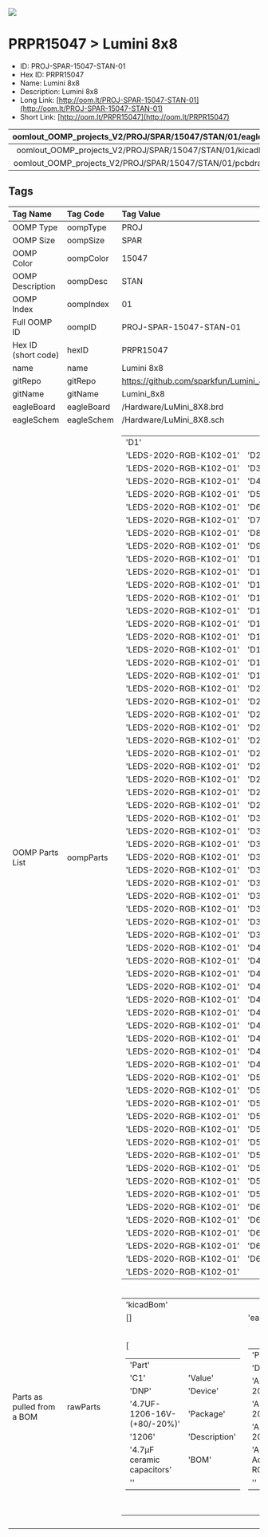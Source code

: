 


  
![][im]
# PRPR15047 > Lumini 8x8

- ID: PROJ-SPAR-15047-STAN-01
- Hex ID: PRPR15047
- Name: Lumini 8x8
- Description: Lumini 8x8
- Long Link: [http://oom.lt/PROJ-SPAR-15047-STAN-01](http://oom.lt/PROJ-SPAR-15047-STAN-01)
- Short Link: [http://oom.lt/PRPR15047](http://oom.lt/PRPR15047)
  

|oomlout_OOMP_projects_V2/PROJ/SPAR/15047/STAN/01/eagleImage.png|oomlout_OOMP_projects_V2/PROJ/SPAR/15047/STAN/01/eagleSchemImage.png|oomlout_OOMP_projects_V2/PROJ/SPAR/15047/STAN/01/kicadPcb3dFront.png|oomlout_OOMP_projects_V2/PROJ/SPAR/15047/STAN/01/kicadPcb3dBack.png|
| :---: | :---: | :---: | :---: |
|oomlout_OOMP_projects_V2/PROJ/SPAR/15047/STAN/01/kicadPcb3d.png|oomlout_OOMP_projects_V2/PROJ/SPAR/15047/STAN/01/bomBack.png|oomlout_OOMP_projects_V2/PROJ/SPAR/15047/STAN/01/bomFront.png|oomlout_OOMP_projects_V2/PROJ/SPAR/15047/STAN/01/pcbdraw.svg|
|oomlout_OOMP_projects_V2/PROJ/SPAR/15047/STAN/01/pcbdrawBack.svg||||

## Tags
  

|Tag Name|Tag Code|Tag Value|
| :--- | :--- | :--- |
|OOMP Type|oompType|PROJ|
|OOMP Size|oompSize|SPAR|
|OOMP Color|oompColor|15047|
|OOMP Description|oompDesc|STAN|
|OOMP Index|oompIndex|01|
|Full OOMP ID|oompID|PROJ-SPAR-15047-STAN-01|
|Hex ID (short code)|hexID|PRPR15047|
|name|name|Lumini 8x8|
|gitRepo|gitRepo|https://github.com/sparkfun/Lumini_8x8|
|gitName|gitName|Lumini_8x8|
|eagleBoard|eagleBoard|/Hardware/LuMini_8X8.brd|
|eagleSchem|eagleSchem|/Hardware/LuMini_8X8.sch|
|OOMP Parts List|oompParts|<table><tr><td>'D1'</td></tr><tr><td> 'LEDS-2020-RGB-K102-01'</td><td> 'D2'</td></tr><tr><td> 'LEDS-2020-RGB-K102-01'</td><td> 'D3'</td></tr><tr><td> 'LEDS-2020-RGB-K102-01'</td><td> 'D4'</td></tr><tr><td> 'LEDS-2020-RGB-K102-01'</td><td> 'D5'</td></tr><tr><td> 'LEDS-2020-RGB-K102-01'</td><td> 'D6'</td></tr><tr><td> 'LEDS-2020-RGB-K102-01'</td><td> 'D7'</td></tr><tr><td> 'LEDS-2020-RGB-K102-01'</td><td> 'D8'</td></tr><tr><td> 'LEDS-2020-RGB-K102-01'</td><td> 'D9'</td></tr><tr><td> 'LEDS-2020-RGB-K102-01'</td><td> 'D10'</td></tr><tr><td> 'LEDS-2020-RGB-K102-01'</td><td> 'D11'</td></tr><tr><td> 'LEDS-2020-RGB-K102-01'</td><td> 'D12'</td></tr><tr><td> 'LEDS-2020-RGB-K102-01'</td><td> 'D13'</td></tr><tr><td> 'LEDS-2020-RGB-K102-01'</td><td> 'D14'</td></tr><tr><td> 'LEDS-2020-RGB-K102-01'</td><td> 'D15'</td></tr><tr><td> 'LEDS-2020-RGB-K102-01'</td><td> 'D16'</td></tr><tr><td> 'LEDS-2020-RGB-K102-01'</td><td> 'D17'</td></tr><tr><td> 'LEDS-2020-RGB-K102-01'</td><td> 'D18'</td></tr><tr><td> 'LEDS-2020-RGB-K102-01'</td><td> 'D19'</td></tr><tr><td> 'LEDS-2020-RGB-K102-01'</td><td> 'D20'</td></tr><tr><td> 'LEDS-2020-RGB-K102-01'</td><td> 'D21'</td></tr><tr><td> 'LEDS-2020-RGB-K102-01'</td><td> 'D22'</td></tr><tr><td> 'LEDS-2020-RGB-K102-01'</td><td> 'D23'</td></tr><tr><td> 'LEDS-2020-RGB-K102-01'</td><td> 'D24'</td></tr><tr><td> 'LEDS-2020-RGB-K102-01'</td><td> 'D25'</td></tr><tr><td> 'LEDS-2020-RGB-K102-01'</td><td> 'D26'</td></tr><tr><td> 'LEDS-2020-RGB-K102-01'</td><td> 'D27'</td></tr><tr><td> 'LEDS-2020-RGB-K102-01'</td><td> 'D28'</td></tr><tr><td> 'LEDS-2020-RGB-K102-01'</td><td> 'D29'</td></tr><tr><td> 'LEDS-2020-RGB-K102-01'</td><td> 'D30'</td></tr><tr><td> 'LEDS-2020-RGB-K102-01'</td><td> 'D31'</td></tr><tr><td> 'LEDS-2020-RGB-K102-01'</td><td> 'D32'</td></tr><tr><td> 'LEDS-2020-RGB-K102-01'</td><td> 'D33'</td></tr><tr><td> 'LEDS-2020-RGB-K102-01'</td><td> 'D34'</td></tr><tr><td> 'LEDS-2020-RGB-K102-01'</td><td> 'D35'</td></tr><tr><td> 'LEDS-2020-RGB-K102-01'</td><td> 'D36'</td></tr><tr><td> 'LEDS-2020-RGB-K102-01'</td><td> 'D37'</td></tr><tr><td> 'LEDS-2020-RGB-K102-01'</td><td> 'D38'</td></tr><tr><td> 'LEDS-2020-RGB-K102-01'</td><td> 'D39'</td></tr><tr><td> 'LEDS-2020-RGB-K102-01'</td><td> 'D40'</td></tr><tr><td> 'LEDS-2020-RGB-K102-01'</td><td> 'D41'</td></tr><tr><td> 'LEDS-2020-RGB-K102-01'</td><td> 'D42'</td></tr><tr><td> 'LEDS-2020-RGB-K102-01'</td><td> 'D43'</td></tr><tr><td> 'LEDS-2020-RGB-K102-01'</td><td> 'D44'</td></tr><tr><td> 'LEDS-2020-RGB-K102-01'</td><td> 'D45'</td></tr><tr><td> 'LEDS-2020-RGB-K102-01'</td><td> 'D46'</td></tr><tr><td> 'LEDS-2020-RGB-K102-01'</td><td> 'D47'</td></tr><tr><td> 'LEDS-2020-RGB-K102-01'</td><td> 'D48'</td></tr><tr><td> 'LEDS-2020-RGB-K102-01'</td><td> 'D49'</td></tr><tr><td> 'LEDS-2020-RGB-K102-01'</td><td> 'D50'</td></tr><tr><td> 'LEDS-2020-RGB-K102-01'</td><td> 'D51'</td></tr><tr><td> 'LEDS-2020-RGB-K102-01'</td><td> 'D52'</td></tr><tr><td> 'LEDS-2020-RGB-K102-01'</td><td> 'D53'</td></tr><tr><td> 'LEDS-2020-RGB-K102-01'</td><td> 'D54'</td></tr><tr><td> 'LEDS-2020-RGB-K102-01'</td><td> 'D55'</td></tr><tr><td> 'LEDS-2020-RGB-K102-01'</td><td> 'D56'</td></tr><tr><td> 'LEDS-2020-RGB-K102-01'</td><td> 'D57'</td></tr><tr><td> 'LEDS-2020-RGB-K102-01'</td><td> 'D58'</td></tr><tr><td> 'LEDS-2020-RGB-K102-01'</td><td> 'D59'</td></tr><tr><td> 'LEDS-2020-RGB-K102-01'</td><td> 'D60'</td></tr><tr><td> 'LEDS-2020-RGB-K102-01'</td><td> 'D61'</td></tr><tr><td> 'LEDS-2020-RGB-K102-01'</td><td> 'D62'</td></tr><tr><td> 'LEDS-2020-RGB-K102-01'</td><td> 'D63'</td></tr><tr><td> 'LEDS-2020-RGB-K102-01'</td><td> 'D64'</td></tr><tr><td> 'LEDS-2020-RGB-K102-01'</td></tr></table>|
|Parts as pulled from a BOM|rawParts|<table><tr><td>'kicadBom'</td></tr><tr><td> []</td><td> 'eagleBom'</td></tr><tr><td> [<table><tr><td>'Part'</td></tr><tr><td> 'C1'</td><td> 'Value'</td></tr><tr><td> 'DNP'</td><td> 'Device'</td></tr><tr><td> '4.7UF-1206-16V-(+80/-20%)'</td><td> 'Package'</td></tr><tr><td> '1206'</td><td> 'Description'</td></tr><tr><td> '4.7µF ceramic capacitors'</td><td> 'BOM'</td></tr><tr><td> ''</td></tr></table></td><td> <table><tr><td>'Part'</td></tr><tr><td> 'D1'</td><td> 'Value'</td></tr><tr><td> 'APA102-2020'</td><td> 'Device'</td></tr><tr><td> 'APA102-2020'</td><td> 'Package'</td></tr><tr><td> 'APA102-2020'</td><td> 'Description'</td></tr><tr><td> 'APA102 Addressable RGB LED'</td><td> 'BOM'</td></tr><tr><td> ''</td></tr></table></td><td> <table><tr><td>'Part'</td></tr><tr><td> 'D2'</td><td> 'Value'</td></tr><tr><td> 'APA102-2020'</td><td> 'Device'</td></tr><tr><td> 'APA102-2020'</td><td> 'Package'</td></tr><tr><td> 'APA102-2020'</td><td> 'Description'</td></tr><tr><td> 'APA102 Addressable RGB LED'</td><td> 'BOM'</td></tr><tr><td> ''</td></tr></table></td><td> <table><tr><td>'Part'</td></tr><tr><td> 'D3'</td><td> 'Value'</td></tr><tr><td> 'APA102-2020'</td><td> 'Device'</td></tr><tr><td> 'APA102-2020'</td><td> 'Package'</td></tr><tr><td> 'APA102-2020'</td><td> 'Description'</td></tr><tr><td> 'APA102 Addressable RGB LED'</td><td> 'BOM'</td></tr><tr><td> ''</td></tr></table></td><td> <table><tr><td>'Part'</td></tr><tr><td> 'D4'</td><td> 'Value'</td></tr><tr><td> 'APA102-2020'</td><td> 'Device'</td></tr><tr><td> 'APA102-2020'</td><td> 'Package'</td></tr><tr><td> 'APA102-2020'</td><td> 'Description'</td></tr><tr><td> 'APA102 Addressable RGB LED'</td><td> 'BOM'</td></tr><tr><td> ''</td></tr></table></td><td> <table><tr><td>'Part'</td></tr><tr><td> 'D5'</td><td> 'Value'</td></tr><tr><td> 'APA102-2020'</td><td> 'Device'</td></tr><tr><td> 'APA102-2020'</td><td> 'Package'</td></tr><tr><td> 'APA102-2020'</td><td> 'Description'</td></tr><tr><td> 'APA102 Addressable RGB LED'</td><td> 'BOM'</td></tr><tr><td> ''</td></tr></table></td><td> <table><tr><td>'Part'</td></tr><tr><td> 'D6'</td><td> 'Value'</td></tr><tr><td> 'APA102-2020'</td><td> 'Device'</td></tr><tr><td> 'APA102-2020'</td><td> 'Package'</td></tr><tr><td> 'APA102-2020'</td><td> 'Description'</td></tr><tr><td> 'APA102 Addressable RGB LED'</td><td> 'BOM'</td></tr><tr><td> ''</td></tr></table></td><td> <table><tr><td>'Part'</td></tr><tr><td> 'D7'</td><td> 'Value'</td></tr><tr><td> 'APA102-2020'</td><td> 'Device'</td></tr><tr><td> 'APA102-2020'</td><td> 'Package'</td></tr><tr><td> 'APA102-2020'</td><td> 'Description'</td></tr><tr><td> 'APA102 Addressable RGB LED'</td><td> 'BOM'</td></tr><tr><td> ''</td></tr></table></td><td> <table><tr><td>'Part'</td></tr><tr><td> 'D8'</td><td> 'Value'</td></tr><tr><td> 'APA102-2020'</td><td> 'Device'</td></tr><tr><td> 'APA102-2020'</td><td> 'Package'</td></tr><tr><td> 'APA102-2020'</td><td> 'Description'</td></tr><tr><td> 'APA102 Addressable RGB LED'</td><td> 'BOM'</td></tr><tr><td> ''</td></tr></table></td><td> <table><tr><td>'Part'</td></tr><tr><td> 'D9'</td><td> 'Value'</td></tr><tr><td> 'APA102-2020'</td><td> 'Device'</td></tr><tr><td> 'APA102-2020'</td><td> 'Package'</td></tr><tr><td> 'APA102-2020'</td><td> 'Description'</td></tr><tr><td> 'APA102 Addressable RGB LED'</td><td> 'BOM'</td></tr><tr><td> ''</td></tr></table></td><td> <table><tr><td>'Part'</td></tr><tr><td> 'D10'</td><td> 'Value'</td></tr><tr><td> 'APA102-2020'</td><td> 'Device'</td></tr><tr><td> 'APA102-2020'</td><td> 'Package'</td></tr><tr><td> 'APA102-2020'</td><td> 'Description'</td></tr><tr><td> 'APA102 Addressable RGB LED'</td><td> 'BOM'</td></tr><tr><td> ''</td></tr></table></td><td> <table><tr><td>'Part'</td></tr><tr><td> 'D11'</td><td> 'Value'</td></tr><tr><td> 'APA102-2020'</td><td> 'Device'</td></tr><tr><td> 'APA102-2020'</td><td> 'Package'</td></tr><tr><td> 'APA102-2020'</td><td> 'Description'</td></tr><tr><td> 'APA102 Addressable RGB LED'</td><td> 'BOM'</td></tr><tr><td> ''</td></tr></table></td><td> <table><tr><td>'Part'</td></tr><tr><td> 'D12'</td><td> 'Value'</td></tr><tr><td> 'APA102-2020'</td><td> 'Device'</td></tr><tr><td> 'APA102-2020'</td><td> 'Package'</td></tr><tr><td> 'APA102-2020'</td><td> 'Description'</td></tr><tr><td> 'APA102 Addressable RGB LED'</td><td> 'BOM'</td></tr><tr><td> ''</td></tr></table></td><td> <table><tr><td>'Part'</td></tr><tr><td> 'D13'</td><td> 'Value'</td></tr><tr><td> 'APA102-2020'</td><td> 'Device'</td></tr><tr><td> 'APA102-2020'</td><td> 'Package'</td></tr><tr><td> 'APA102-2020'</td><td> 'Description'</td></tr><tr><td> 'APA102 Addressable RGB LED'</td><td> 'BOM'</td></tr><tr><td> ''</td></tr></table></td><td> <table><tr><td>'Part'</td></tr><tr><td> 'D14'</td><td> 'Value'</td></tr><tr><td> 'APA102-2020'</td><td> 'Device'</td></tr><tr><td> 'APA102-2020'</td><td> 'Package'</td></tr><tr><td> 'APA102-2020'</td><td> 'Description'</td></tr><tr><td> 'APA102 Addressable RGB LED'</td><td> 'BOM'</td></tr><tr><td> ''</td></tr></table></td><td> <table><tr><td>'Part'</td></tr><tr><td> 'D15'</td><td> 'Value'</td></tr><tr><td> 'APA102-2020'</td><td> 'Device'</td></tr><tr><td> 'APA102-2020'</td><td> 'Package'</td></tr><tr><td> 'APA102-2020'</td><td> 'Description'</td></tr><tr><td> 'APA102 Addressable RGB LED'</td><td> 'BOM'</td></tr><tr><td> ''</td></tr></table></td><td> <table><tr><td>'Part'</td></tr><tr><td> 'D16'</td><td> 'Value'</td></tr><tr><td> 'APA102-2020'</td><td> 'Device'</td></tr><tr><td> 'APA102-2020'</td><td> 'Package'</td></tr><tr><td> 'APA102-2020'</td><td> 'Description'</td></tr><tr><td> 'APA102 Addressable RGB LED'</td><td> 'BOM'</td></tr><tr><td> ''</td></tr></table></td><td> <table><tr><td>'Part'</td></tr><tr><td> 'D17'</td><td> 'Value'</td></tr><tr><td> 'APA102-2020'</td><td> 'Device'</td></tr><tr><td> 'APA102-2020'</td><td> 'Package'</td></tr><tr><td> 'APA102-2020'</td><td> 'Description'</td></tr><tr><td> 'APA102 Addressable RGB LED'</td><td> 'BOM'</td></tr><tr><td> ''</td></tr></table></td><td> <table><tr><td>'Part'</td></tr><tr><td> 'D18'</td><td> 'Value'</td></tr><tr><td> 'APA102-2020'</td><td> 'Device'</td></tr><tr><td> 'APA102-2020'</td><td> 'Package'</td></tr><tr><td> 'APA102-2020'</td><td> 'Description'</td></tr><tr><td> 'APA102 Addressable RGB LED'</td><td> 'BOM'</td></tr><tr><td> ''</td></tr></table></td><td> <table><tr><td>'Part'</td></tr><tr><td> 'D19'</td><td> 'Value'</td></tr><tr><td> 'APA102-2020'</td><td> 'Device'</td></tr><tr><td> 'APA102-2020'</td><td> 'Package'</td></tr><tr><td> 'APA102-2020'</td><td> 'Description'</td></tr><tr><td> 'APA102 Addressable RGB LED'</td><td> 'BOM'</td></tr><tr><td> ''</td></tr></table></td><td> <table><tr><td>'Part'</td></tr><tr><td> 'D20'</td><td> 'Value'</td></tr><tr><td> 'APA102-2020'</td><td> 'Device'</td></tr><tr><td> 'APA102-2020'</td><td> 'Package'</td></tr><tr><td> 'APA102-2020'</td><td> 'Description'</td></tr><tr><td> 'APA102 Addressable RGB LED'</td><td> 'BOM'</td></tr><tr><td> ''</td></tr></table></td><td> <table><tr><td>'Part'</td></tr><tr><td> 'D21'</td><td> 'Value'</td></tr><tr><td> 'APA102-2020'</td><td> 'Device'</td></tr><tr><td> 'APA102-2020'</td><td> 'Package'</td></tr><tr><td> 'APA102-2020'</td><td> 'Description'</td></tr><tr><td> 'APA102 Addressable RGB LED'</td><td> 'BOM'</td></tr><tr><td> ''</td></tr></table></td><td> <table><tr><td>'Part'</td></tr><tr><td> 'D22'</td><td> 'Value'</td></tr><tr><td> 'APA102-2020'</td><td> 'Device'</td></tr><tr><td> 'APA102-2020'</td><td> 'Package'</td></tr><tr><td> 'APA102-2020'</td><td> 'Description'</td></tr><tr><td> 'APA102 Addressable RGB LED'</td><td> 'BOM'</td></tr><tr><td> ''</td></tr></table></td><td> <table><tr><td>'Part'</td></tr><tr><td> 'D23'</td><td> 'Value'</td></tr><tr><td> 'APA102-2020'</td><td> 'Device'</td></tr><tr><td> 'APA102-2020'</td><td> 'Package'</td></tr><tr><td> 'APA102-2020'</td><td> 'Description'</td></tr><tr><td> 'APA102 Addressable RGB LED'</td><td> 'BOM'</td></tr><tr><td> ''</td></tr></table></td><td> <table><tr><td>'Part'</td></tr><tr><td> 'D24'</td><td> 'Value'</td></tr><tr><td> 'APA102-2020'</td><td> 'Device'</td></tr><tr><td> 'APA102-2020'</td><td> 'Package'</td></tr><tr><td> 'APA102-2020'</td><td> 'Description'</td></tr><tr><td> 'APA102 Addressable RGB LED'</td><td> 'BOM'</td></tr><tr><td> ''</td></tr></table></td><td> <table><tr><td>'Part'</td></tr><tr><td> 'D25'</td><td> 'Value'</td></tr><tr><td> 'APA102-2020'</td><td> 'Device'</td></tr><tr><td> 'APA102-2020'</td><td> 'Package'</td></tr><tr><td> 'APA102-2020'</td><td> 'Description'</td></tr><tr><td> 'APA102 Addressable RGB LED'</td><td> 'BOM'</td></tr><tr><td> ''</td></tr></table></td><td> <table><tr><td>'Part'</td></tr><tr><td> 'D26'</td><td> 'Value'</td></tr><tr><td> 'APA102-2020'</td><td> 'Device'</td></tr><tr><td> 'APA102-2020'</td><td> 'Package'</td></tr><tr><td> 'APA102-2020'</td><td> 'Description'</td></tr><tr><td> 'APA102 Addressable RGB LED'</td><td> 'BOM'</td></tr><tr><td> ''</td></tr></table></td><td> <table><tr><td>'Part'</td></tr><tr><td> 'D27'</td><td> 'Value'</td></tr><tr><td> 'APA102-2020'</td><td> 'Device'</td></tr><tr><td> 'APA102-2020'</td><td> 'Package'</td></tr><tr><td> 'APA102-2020'</td><td> 'Description'</td></tr><tr><td> 'APA102 Addressable RGB LED'</td><td> 'BOM'</td></tr><tr><td> ''</td></tr></table></td><td> <table><tr><td>'Part'</td></tr><tr><td> 'D28'</td><td> 'Value'</td></tr><tr><td> 'APA102-2020'</td><td> 'Device'</td></tr><tr><td> 'APA102-2020'</td><td> 'Package'</td></tr><tr><td> 'APA102-2020'</td><td> 'Description'</td></tr><tr><td> 'APA102 Addressable RGB LED'</td><td> 'BOM'</td></tr><tr><td> ''</td></tr></table></td><td> <table><tr><td>'Part'</td></tr><tr><td> 'D29'</td><td> 'Value'</td></tr><tr><td> 'APA102-2020'</td><td> 'Device'</td></tr><tr><td> 'APA102-2020'</td><td> 'Package'</td></tr><tr><td> 'APA102-2020'</td><td> 'Description'</td></tr><tr><td> 'APA102 Addressable RGB LED'</td><td> 'BOM'</td></tr><tr><td> ''</td></tr></table></td><td> <table><tr><td>'Part'</td></tr><tr><td> 'D30'</td><td> 'Value'</td></tr><tr><td> 'APA102-2020'</td><td> 'Device'</td></tr><tr><td> 'APA102-2020'</td><td> 'Package'</td></tr><tr><td> 'APA102-2020'</td><td> 'Description'</td></tr><tr><td> 'APA102 Addressable RGB LED'</td><td> 'BOM'</td></tr><tr><td> ''</td></tr></table></td><td> <table><tr><td>'Part'</td></tr><tr><td> 'D31'</td><td> 'Value'</td></tr><tr><td> 'APA102-2020'</td><td> 'Device'</td></tr><tr><td> 'APA102-2020'</td><td> 'Package'</td></tr><tr><td> 'APA102-2020'</td><td> 'Description'</td></tr><tr><td> 'APA102 Addressable RGB LED'</td><td> 'BOM'</td></tr><tr><td> ''</td></tr></table></td><td> <table><tr><td>'Part'</td></tr><tr><td> 'D32'</td><td> 'Value'</td></tr><tr><td> 'APA102-2020'</td><td> 'Device'</td></tr><tr><td> 'APA102-2020'</td><td> 'Package'</td></tr><tr><td> 'APA102-2020'</td><td> 'Description'</td></tr><tr><td> 'APA102 Addressable RGB LED'</td><td> 'BOM'</td></tr><tr><td> ''</td></tr></table></td><td> <table><tr><td>'Part'</td></tr><tr><td> 'D33'</td><td> 'Value'</td></tr><tr><td> 'APA102-2020'</td><td> 'Device'</td></tr><tr><td> 'APA102-2020'</td><td> 'Package'</td></tr><tr><td> 'APA102-2020'</td><td> 'Description'</td></tr><tr><td> 'APA102 Addressable RGB LED'</td><td> 'BOM'</td></tr><tr><td> ''</td></tr></table></td><td> <table><tr><td>'Part'</td></tr><tr><td> 'D34'</td><td> 'Value'</td></tr><tr><td> 'APA102-2020'</td><td> 'Device'</td></tr><tr><td> 'APA102-2020'</td><td> 'Package'</td></tr><tr><td> 'APA102-2020'</td><td> 'Description'</td></tr><tr><td> 'APA102 Addressable RGB LED'</td><td> 'BOM'</td></tr><tr><td> ''</td></tr></table></td><td> <table><tr><td>'Part'</td></tr><tr><td> 'D35'</td><td> 'Value'</td></tr><tr><td> 'APA102-2020'</td><td> 'Device'</td></tr><tr><td> 'APA102-2020'</td><td> 'Package'</td></tr><tr><td> 'APA102-2020'</td><td> 'Description'</td></tr><tr><td> 'APA102 Addressable RGB LED'</td><td> 'BOM'</td></tr><tr><td> ''</td></tr></table></td><td> <table><tr><td>'Part'</td></tr><tr><td> 'D36'</td><td> 'Value'</td></tr><tr><td> 'APA102-2020'</td><td> 'Device'</td></tr><tr><td> 'APA102-2020'</td><td> 'Package'</td></tr><tr><td> 'APA102-2020'</td><td> 'Description'</td></tr><tr><td> 'APA102 Addressable RGB LED'</td><td> 'BOM'</td></tr><tr><td> ''</td></tr></table></td><td> <table><tr><td>'Part'</td></tr><tr><td> 'D37'</td><td> 'Value'</td></tr><tr><td> 'APA102-2020'</td><td> 'Device'</td></tr><tr><td> 'APA102-2020'</td><td> 'Package'</td></tr><tr><td> 'APA102-2020'</td><td> 'Description'</td></tr><tr><td> 'APA102 Addressable RGB LED'</td><td> 'BOM'</td></tr><tr><td> ''</td></tr></table></td><td> <table><tr><td>'Part'</td></tr><tr><td> 'D38'</td><td> 'Value'</td></tr><tr><td> 'APA102-2020'</td><td> 'Device'</td></tr><tr><td> 'APA102-2020'</td><td> 'Package'</td></tr><tr><td> 'APA102-2020'</td><td> 'Description'</td></tr><tr><td> 'APA102 Addressable RGB LED'</td><td> 'BOM'</td></tr><tr><td> ''</td></tr></table></td><td> <table><tr><td>'Part'</td></tr><tr><td> 'D39'</td><td> 'Value'</td></tr><tr><td> 'APA102-2020'</td><td> 'Device'</td></tr><tr><td> 'APA102-2020'</td><td> 'Package'</td></tr><tr><td> 'APA102-2020'</td><td> 'Description'</td></tr><tr><td> 'APA102 Addressable RGB LED'</td><td> 'BOM'</td></tr><tr><td> ''</td></tr></table></td><td> <table><tr><td>'Part'</td></tr><tr><td> 'D40'</td><td> 'Value'</td></tr><tr><td> 'APA102-2020'</td><td> 'Device'</td></tr><tr><td> 'APA102-2020'</td><td> 'Package'</td></tr><tr><td> 'APA102-2020'</td><td> 'Description'</td></tr><tr><td> 'APA102 Addressable RGB LED'</td><td> 'BOM'</td></tr><tr><td> ''</td></tr></table></td><td> <table><tr><td>'Part'</td></tr><tr><td> 'D41'</td><td> 'Value'</td></tr><tr><td> 'APA102-2020'</td><td> 'Device'</td></tr><tr><td> 'APA102-2020'</td><td> 'Package'</td></tr><tr><td> 'APA102-2020'</td><td> 'Description'</td></tr><tr><td> 'APA102 Addressable RGB LED'</td><td> 'BOM'</td></tr><tr><td> ''</td></tr></table></td><td> <table><tr><td>'Part'</td></tr><tr><td> 'D42'</td><td> 'Value'</td></tr><tr><td> 'APA102-2020'</td><td> 'Device'</td></tr><tr><td> 'APA102-2020'</td><td> 'Package'</td></tr><tr><td> 'APA102-2020'</td><td> 'Description'</td></tr><tr><td> 'APA102 Addressable RGB LED'</td><td> 'BOM'</td></tr><tr><td> ''</td></tr></table></td><td> <table><tr><td>'Part'</td></tr><tr><td> 'D43'</td><td> 'Value'</td></tr><tr><td> 'APA102-2020'</td><td> 'Device'</td></tr><tr><td> 'APA102-2020'</td><td> 'Package'</td></tr><tr><td> 'APA102-2020'</td><td> 'Description'</td></tr><tr><td> 'APA102 Addressable RGB LED'</td><td> 'BOM'</td></tr><tr><td> ''</td></tr></table></td><td> <table><tr><td>'Part'</td></tr><tr><td> 'D44'</td><td> 'Value'</td></tr><tr><td> 'APA102-2020'</td><td> 'Device'</td></tr><tr><td> 'APA102-2020'</td><td> 'Package'</td></tr><tr><td> 'APA102-2020'</td><td> 'Description'</td></tr><tr><td> 'APA102 Addressable RGB LED'</td><td> 'BOM'</td></tr><tr><td> ''</td></tr></table></td><td> <table><tr><td>'Part'</td></tr><tr><td> 'D45'</td><td> 'Value'</td></tr><tr><td> 'APA102-2020'</td><td> 'Device'</td></tr><tr><td> 'APA102-2020'</td><td> 'Package'</td></tr><tr><td> 'APA102-2020'</td><td> 'Description'</td></tr><tr><td> 'APA102 Addressable RGB LED'</td><td> 'BOM'</td></tr><tr><td> ''</td></tr></table></td><td> <table><tr><td>'Part'</td></tr><tr><td> 'D46'</td><td> 'Value'</td></tr><tr><td> 'APA102-2020'</td><td> 'Device'</td></tr><tr><td> 'APA102-2020'</td><td> 'Package'</td></tr><tr><td> 'APA102-2020'</td><td> 'Description'</td></tr><tr><td> 'APA102 Addressable RGB LED'</td><td> 'BOM'</td></tr><tr><td> ''</td></tr></table></td><td> <table><tr><td>'Part'</td></tr><tr><td> 'D47'</td><td> 'Value'</td></tr><tr><td> 'APA102-2020'</td><td> 'Device'</td></tr><tr><td> 'APA102-2020'</td><td> 'Package'</td></tr><tr><td> 'APA102-2020'</td><td> 'Description'</td></tr><tr><td> 'APA102 Addressable RGB LED'</td><td> 'BOM'</td></tr><tr><td> ''</td></tr></table></td><td> <table><tr><td>'Part'</td></tr><tr><td> 'D48'</td><td> 'Value'</td></tr><tr><td> 'APA102-2020'</td><td> 'Device'</td></tr><tr><td> 'APA102-2020'</td><td> 'Package'</td></tr><tr><td> 'APA102-2020'</td><td> 'Description'</td></tr><tr><td> 'APA102 Addressable RGB LED'</td><td> 'BOM'</td></tr><tr><td> ''</td></tr></table></td><td> <table><tr><td>'Part'</td></tr><tr><td> 'D49'</td><td> 'Value'</td></tr><tr><td> 'APA102-2020'</td><td> 'Device'</td></tr><tr><td> 'APA102-2020'</td><td> 'Package'</td></tr><tr><td> 'APA102-2020'</td><td> 'Description'</td></tr><tr><td> 'APA102 Addressable RGB LED'</td><td> 'BOM'</td></tr><tr><td> ''</td></tr></table></td><td> <table><tr><td>'Part'</td></tr><tr><td> 'D50'</td><td> 'Value'</td></tr><tr><td> 'APA102-2020'</td><td> 'Device'</td></tr><tr><td> 'APA102-2020'</td><td> 'Package'</td></tr><tr><td> 'APA102-2020'</td><td> 'Description'</td></tr><tr><td> 'APA102 Addressable RGB LED'</td><td> 'BOM'</td></tr><tr><td> ''</td></tr></table></td><td> <table><tr><td>'Part'</td></tr><tr><td> 'D51'</td><td> 'Value'</td></tr><tr><td> 'APA102-2020'</td><td> 'Device'</td></tr><tr><td> 'APA102-2020'</td><td> 'Package'</td></tr><tr><td> 'APA102-2020'</td><td> 'Description'</td></tr><tr><td> 'APA102 Addressable RGB LED'</td><td> 'BOM'</td></tr><tr><td> ''</td></tr></table></td><td> <table><tr><td>'Part'</td></tr><tr><td> 'D52'</td><td> 'Value'</td></tr><tr><td> 'APA102-2020'</td><td> 'Device'</td></tr><tr><td> 'APA102-2020'</td><td> 'Package'</td></tr><tr><td> 'APA102-2020'</td><td> 'Description'</td></tr><tr><td> 'APA102 Addressable RGB LED'</td><td> 'BOM'</td></tr><tr><td> ''</td></tr></table></td><td> <table><tr><td>'Part'</td></tr><tr><td> 'D53'</td><td> 'Value'</td></tr><tr><td> 'APA102-2020'</td><td> 'Device'</td></tr><tr><td> 'APA102-2020'</td><td> 'Package'</td></tr><tr><td> 'APA102-2020'</td><td> 'Description'</td></tr><tr><td> 'APA102 Addressable RGB LED'</td><td> 'BOM'</td></tr><tr><td> ''</td></tr></table></td><td> <table><tr><td>'Part'</td></tr><tr><td> 'D54'</td><td> 'Value'</td></tr><tr><td> 'APA102-2020'</td><td> 'Device'</td></tr><tr><td> 'APA102-2020'</td><td> 'Package'</td></tr><tr><td> 'APA102-2020'</td><td> 'Description'</td></tr><tr><td> 'APA102 Addressable RGB LED'</td><td> 'BOM'</td></tr><tr><td> ''</td></tr></table></td><td> <table><tr><td>'Part'</td></tr><tr><td> 'D55'</td><td> 'Value'</td></tr><tr><td> 'APA102-2020'</td><td> 'Device'</td></tr><tr><td> 'APA102-2020'</td><td> 'Package'</td></tr><tr><td> 'APA102-2020'</td><td> 'Description'</td></tr><tr><td> 'APA102 Addressable RGB LED'</td><td> 'BOM'</td></tr><tr><td> ''</td></tr></table></td><td> <table><tr><td>'Part'</td></tr><tr><td> 'D56'</td><td> 'Value'</td></tr><tr><td> 'APA102-2020'</td><td> 'Device'</td></tr><tr><td> 'APA102-2020'</td><td> 'Package'</td></tr><tr><td> 'APA102-2020'</td><td> 'Description'</td></tr><tr><td> 'APA102 Addressable RGB LED'</td><td> 'BOM'</td></tr><tr><td> ''</td></tr></table></td><td> <table><tr><td>'Part'</td></tr><tr><td> 'D57'</td><td> 'Value'</td></tr><tr><td> 'APA102-2020'</td><td> 'Device'</td></tr><tr><td> 'APA102-2020'</td><td> 'Package'</td></tr><tr><td> 'APA102-2020'</td><td> 'Description'</td></tr><tr><td> 'APA102 Addressable RGB LED'</td><td> 'BOM'</td></tr><tr><td> ''</td></tr></table></td><td> <table><tr><td>'Part'</td></tr><tr><td> 'D58'</td><td> 'Value'</td></tr><tr><td> 'APA102-2020'</td><td> 'Device'</td></tr><tr><td> 'APA102-2020'</td><td> 'Package'</td></tr><tr><td> 'APA102-2020'</td><td> 'Description'</td></tr><tr><td> 'APA102 Addressable RGB LED'</td><td> 'BOM'</td></tr><tr><td> ''</td></tr></table></td><td> <table><tr><td>'Part'</td></tr><tr><td> 'D59'</td><td> 'Value'</td></tr><tr><td> 'APA102-2020'</td><td> 'Device'</td></tr><tr><td> 'APA102-2020'</td><td> 'Package'</td></tr><tr><td> 'APA102-2020'</td><td> 'Description'</td></tr><tr><td> 'APA102 Addressable RGB LED'</td><td> 'BOM'</td></tr><tr><td> ''</td></tr></table></td><td> <table><tr><td>'Part'</td></tr><tr><td> 'D60'</td><td> 'Value'</td></tr><tr><td> 'APA102-2020'</td><td> 'Device'</td></tr><tr><td> 'APA102-2020'</td><td> 'Package'</td></tr><tr><td> 'APA102-2020'</td><td> 'Description'</td></tr><tr><td> 'APA102 Addressable RGB LED'</td><td> 'BOM'</td></tr><tr><td> ''</td></tr></table></td><td> <table><tr><td>'Part'</td></tr><tr><td> 'D61'</td><td> 'Value'</td></tr><tr><td> 'APA102-2020'</td><td> 'Device'</td></tr><tr><td> 'APA102-2020'</td><td> 'Package'</td></tr><tr><td> 'APA102-2020'</td><td> 'Description'</td></tr><tr><td> 'APA102 Addressable RGB LED'</td><td> 'BOM'</td></tr><tr><td> ''</td></tr></table></td><td> <table><tr><td>'Part'</td></tr><tr><td> 'D62'</td><td> 'Value'</td></tr><tr><td> 'APA102-2020'</td><td> 'Device'</td></tr><tr><td> 'APA102-2020'</td><td> 'Package'</td></tr><tr><td> 'APA102-2020'</td><td> 'Description'</td></tr><tr><td> 'APA102 Addressable RGB LED'</td><td> 'BOM'</td></tr><tr><td> ''</td></tr></table></td><td> <table><tr><td>'Part'</td></tr><tr><td> 'D63'</td><td> 'Value'</td></tr><tr><td> 'APA102-2020'</td><td> 'Device'</td></tr><tr><td> 'APA102-2020'</td><td> 'Package'</td></tr><tr><td> 'APA102-2020'</td><td> 'Description'</td></tr><tr><td> 'APA102 Addressable RGB LED'</td><td> 'BOM'</td></tr><tr><td> ''</td></tr></table></td><td> <table><tr><td>'Part'</td></tr><tr><td> 'D64'</td><td> 'Value'</td></tr><tr><td> 'APA102-2020'</td><td> 'Device'</td></tr><tr><td> 'APA102-2020'</td><td> 'Package'</td></tr><tr><td> 'APA102-2020'</td><td> 'Description'</td></tr><tr><td> 'APA102 Addressable RGB LED'</td><td> 'BOM'</td></tr><tr><td> ''</td></tr></table></td><td> <table><tr><td>'Part'</td></tr><tr><td> 'FD1'</td><td> 'Value'</td></tr><tr><td> 'FIDUCIALUFIDUCIAL'</td><td> 'Device'</td></tr><tr><td> 'FIDUCIALUFIDUCIAL'</td><td> 'Package'</td></tr><tr><td> 'FIDUCIAL-MICRO'</td><td> 'Description'</td></tr><tr><td> 'Fiducial Alignment Points'</td><td> 'BOM'</td></tr><tr><td> ''</td></tr></table></td><td> <table><tr><td>'Part'</td></tr><tr><td> 'FD2'</td><td> 'Value'</td></tr><tr><td> 'FIDUCIALUFIDUCIAL'</td><td> 'Device'</td></tr><tr><td> 'FIDUCIALUFIDUCIAL'</td><td> 'Package'</td></tr><tr><td> 'FIDUCIAL-MICRO'</td><td> 'Description'</td></tr><tr><td> 'Fiducial Alignment Points'</td><td> 'BOM'</td></tr><tr><td> ''</td></tr></table></td><td> <table><tr><td>'Part'</td></tr><tr><td> 'FD3'</td><td> 'Value'</td></tr><tr><td> 'FIDUCIALUFIDUCIAL'</td><td> 'Device'</td></tr><tr><td> 'FIDUCIALUFIDUCIAL'</td><td> 'Package'</td></tr><tr><td> 'FIDUCIAL-MICRO'</td><td> 'Description'</td></tr><tr><td> 'Fiducial Alignment Points'</td><td> 'BOM'</td></tr><tr><td> ''</td></tr></table></td><td> <table><tr><td>'Part'</td></tr><tr><td> 'FD4'</td><td> 'Value'</td></tr><tr><td> 'FIDUCIALUFIDUCIAL'</td><td> 'Device'</td></tr><tr><td> 'FIDUCIALUFIDUCIAL'</td><td> 'Package'</td></tr><tr><td> 'FIDUCIAL-MICRO'</td><td> 'Description'</td></tr><tr><td> 'Fiducial Alignment Points'</td><td> 'BOM'</td></tr><tr><td> ''</td></tr></table></td><td> <table><tr><td>'Part'</td></tr><tr><td> 'FRAME1'</td><td> 'Value'</td></tr><tr><td> 'FRAME-LEDGER'</td><td> 'Device'</td></tr><tr><td> 'FRAME-LEDGER'</td><td> 'Package'</td></tr><tr><td> 'CREATIVE_COMMONS'</td><td> 'Description'</td></tr><tr><td> 'Schematic Frame - Ledger'</td><td> 'BOM'</td></tr><tr><td> ''</td></tr></table></td><td> <table><tr><td>'Part'</td></tr><tr><td> 'H1'</td><td> 'Value'</td></tr><tr><td> 'STANDOFF_ELECTRICAL-NOTHERMALS'</td><td> 'Device'</td></tr><tr><td> 'STANDOFF_ELECTRICAL-NOTHERMALS'</td><td> 'Package'</td></tr><tr><td> 'STANDOFF-ELECTRICAL-NOTHERMALS'</td><td> 'Description'</td></tr><tr><td> 'Stand Off'</td><td> 'BOM'</td></tr><tr><td> ''</td></tr></table></td><td> <table><tr><td>'Part'</td></tr><tr><td> 'H2'</td><td> 'Value'</td></tr><tr><td> 'STANDOFF_ELECTRICAL-NOTHERMALS'</td><td> 'Device'</td></tr><tr><td> 'STANDOFF_ELECTRICAL-NOTHERMALS'</td><td> 'Package'</td></tr><tr><td> 'STANDOFF-ELECTRICAL-NOTHERMALS'</td><td> 'Description'</td></tr><tr><td> 'Stand Off'</td><td> 'BOM'</td></tr><tr><td> ''</td></tr></table></td><td> <table><tr><td>'Part'</td></tr><tr><td> 'H3'</td><td> 'Value'</td></tr><tr><td> 'STANDOFF_ELECTRICAL-NOTHERMALS'</td><td> 'Device'</td></tr><tr><td> 'STANDOFF_ELECTRICAL-NOTHERMALS'</td><td> 'Package'</td></tr><tr><td> 'STANDOFF-ELECTRICAL-NOTHERMALS'</td><td> 'Description'</td></tr><tr><td> 'Stand Off'</td><td> 'BOM'</td></tr><tr><td> ''</td></tr></table></td><td> <table><tr><td>'Part'</td></tr><tr><td> 'H4'</td><td> 'Value'</td></tr><tr><td> 'STANDOFF_ELECTRICAL-NOTHERMALS'</td><td> 'Device'</td></tr><tr><td> 'STANDOFF_ELECTRICAL-NOTHERMALS'</td><td> 'Package'</td></tr><tr><td> 'STANDOFF-ELECTRICAL-NOTHERMALS'</td><td> 'Description'</td></tr><tr><td> 'Stand Off'</td><td> 'BOM'</td></tr><tr><td> ''</td></tr></table></td><td> <table><tr><td>'Part'</td></tr><tr><td> 'J1'</td><td> 'Value'</td></tr><tr><td> 'LED_PAD'</td><td> 'Device'</td></tr><tr><td> 'LED_PAD'</td><td> 'Package'</td></tr><tr><td> 'CIRCULARPAD'</td><td> 'Description'</td></tr><tr><td> 'LuMini 8X8 Solder Pad'</td><td> 'BOM'</td></tr><tr><td> ''</td></tr></table></td><td> <table><tr><td>'Part'</td></tr><tr><td> 'J2'</td><td> 'Value'</td></tr><tr><td> 'LED_PAD'</td><td> 'Device'</td></tr><tr><td> 'LED_PAD'</td><td> 'Package'</td></tr><tr><td> 'CIRCULARPAD'</td><td> 'Description'</td></tr><tr><td> 'LuMini 8X8 Solder Pad'</td><td> 'BOM'</td></tr><tr><td> ''</td></tr></table></td><td> <table><tr><td>'Part'</td></tr><tr><td> 'J3'</td><td> 'Value'</td></tr><tr><td> 'LED_PAD'</td><td> 'Device'</td></tr><tr><td> 'LED_PAD'</td><td> 'Package'</td></tr><tr><td> 'CIRCULARPAD'</td><td> 'Description'</td></tr><tr><td> 'LuMini 8X8 Solder Pad'</td><td> 'BOM'</td></tr><tr><td> ''</td></tr></table></td><td> <table><tr><td>'Part'</td></tr><tr><td> 'J4'</td><td> 'Value'</td></tr><tr><td> 'LED_PAD'</td><td> 'Device'</td></tr><tr><td> 'LED_PAD'</td><td> 'Package'</td></tr><tr><td> 'CIRCULARPAD'</td><td> 'Description'</td></tr><tr><td> 'LuMini 8X8 Solder Pad'</td><td> 'BOM'</td></tr><tr><td> ''</td></tr></table></td><td> <table><tr><td>'Part'</td></tr><tr><td> 'J5'</td><td> 'Value'</td></tr><tr><td> 'LED_PAD'</td><td> 'Device'</td></tr><tr><td> 'LED_PAD'</td><td> 'Package'</td></tr><tr><td> 'CIRCULARPAD'</td><td> 'Description'</td></tr><tr><td> 'LuMini 8X8 Solder Pad'</td><td> 'BOM'</td></tr><tr><td> ''</td></tr></table></td><td> <table><tr><td>'Part'</td></tr><tr><td> 'J6'</td><td> 'Value'</td></tr><tr><td> 'LED_PAD'</td><td> 'Device'</td></tr><tr><td> 'LED_PAD'</td><td> 'Package'</td></tr><tr><td> 'CIRCULARPAD'</td><td> 'Description'</td></tr><tr><td> 'LuMini 8X8 Solder Pad'</td><td> 'BOM'</td></tr><tr><td> ''</td></tr></table></td><td> <table><tr><td>'Part'</td></tr><tr><td> 'J7'</td><td> 'Value'</td></tr><tr><td> 'LED_PAD'</td><td> 'Device'</td></tr><tr><td> 'LED_PAD'</td><td> 'Package'</td></tr><tr><td> 'CIRCULARPAD'</td><td> 'Description'</td></tr><tr><td> 'LuMini 8X8 Solder Pad'</td><td> 'BOM'</td></tr><tr><td> ''</td></tr></table></td><td> <table><tr><td>'Part'</td></tr><tr><td> 'J8'</td><td> 'Value'</td></tr><tr><td> 'LED_PAD'</td><td> 'Device'</td></tr><tr><td> 'LED_PAD'</td><td> 'Package'</td></tr><tr><td> 'CIRCULARPAD'</td><td> 'Description'</td></tr><tr><td> 'LuMini 8X8 Solder Pad'</td><td> 'BOM'</td></tr><tr><td> ''</td></tr></table></td><td> <table><tr><td>'Part'</td></tr><tr><td> 'J9'</td><td> 'Value'</td></tr><tr><td> 'LED_PAD'</td><td> 'Device'</td></tr><tr><td> 'LED_PAD'</td><td> 'Package'</td></tr><tr><td> 'CIRCULARPAD'</td><td> 'Description'</td></tr><tr><td> 'LuMini 8X8 Solder Pad'</td><td> 'BOM'</td></tr><tr><td> ''</td></tr></table></td><td> <table><tr><td>'Part'</td></tr><tr><td> 'J10'</td><td> 'Value'</td></tr><tr><td> 'LED_PAD'</td><td> 'Device'</td></tr><tr><td> 'LED_PAD'</td><td> 'Package'</td></tr><tr><td> 'CIRCULARPAD'</td><td> 'Description'</td></tr><tr><td> 'LuMini 8X8 Solder Pad'</td><td> 'BOM'</td></tr><tr><td> ''</td></tr></table></td><td> <table><tr><td>'Part'</td></tr><tr><td> 'J11'</td><td> 'Value'</td></tr><tr><td> 'LED_PAD'</td><td> 'Device'</td></tr><tr><td> 'LED_PAD'</td><td> 'Package'</td></tr><tr><td> 'CIRCULARPAD'</td><td> 'Description'</td></tr><tr><td> 'LuMini 8X8 Solder Pad'</td><td> 'BOM'</td></tr><tr><td> ''</td></tr></table></td><td> <table><tr><td>'Part'</td></tr><tr><td> 'J12'</td><td> 'Value'</td></tr><tr><td> 'LED_PAD'</td><td> 'Device'</td></tr><tr><td> 'LED_PAD'</td><td> 'Package'</td></tr><tr><td> 'CIRCULARPAD'</td><td> 'Description'</td></tr><tr><td> 'LuMini 8X8 Solder Pad'</td><td> 'BOM'</td></tr><tr><td> ''</td></tr></table></td><td> <table><tr><td>'Part'</td></tr><tr><td> 'J13'</td><td> 'Value'</td></tr><tr><td> 'LED_PAD'</td><td> 'Device'</td></tr><tr><td> 'LED_PAD'</td><td> 'Package'</td></tr><tr><td> 'CIRCULARPAD'</td><td> 'Description'</td></tr><tr><td> 'LuMini 8X8 Solder Pad'</td><td> 'BOM'</td></tr><tr><td> ''</td></tr></table></td><td> <table><tr><td>'Part'</td></tr><tr><td> 'J14'</td><td> 'Value'</td></tr><tr><td> 'LED_PAD'</td><td> 'Device'</td></tr><tr><td> 'LED_PAD'</td><td> 'Package'</td></tr><tr><td> 'CIRCULARPAD'</td><td> 'Description'</td></tr><tr><td> 'LuMini 8X8 Solder Pad'</td><td> 'BOM'</td></tr><tr><td> ''</td></tr></table></td><td> <table><tr><td>'Part'</td></tr><tr><td> 'J15'</td><td> 'Value'</td></tr><tr><td> 'LED_PAD'</td><td> 'Device'</td></tr><tr><td> 'LED_PAD'</td><td> 'Package'</td></tr><tr><td> 'CIRCULARPAD'</td><td> 'Description'</td></tr><tr><td> 'LuMini 8X8 Solder Pad'</td><td> 'BOM'</td></tr><tr><td> ''</td></tr></table></td><td> <table><tr><td>'Part'</td></tr><tr><td> 'J16'</td><td> 'Value'</td></tr><tr><td> 'LED_PAD'</td><td> 'Device'</td></tr><tr><td> 'LED_PAD'</td><td> 'Package'</td></tr><tr><td> 'CIRCULARPAD'</td><td> 'Description'</td></tr><tr><td> 'LuMini 8X8 Solder Pad'</td><td> 'BOM'</td></tr><tr><td> ''</td></tr></table></td><td> <table><tr><td>'Part'</td></tr><tr><td> 'LOGO1'</td><td> 'Value'</td></tr><tr><td> 'SFE_LOGO_NAME_FLAME.1_INCH'</td><td> 'Device'</td></tr><tr><td> 'SFE_LOGO_NAME_FLAME.1_INCH'</td><td> 'Package'</td></tr><tr><td> 'SFE_LOGO_NAME_FLAME_.1'</td><td> 'Description'</td></tr><tr><td> 'SparkFun Font Logo w/ Flame'</td><td> 'BOM'</td></tr><tr><td> ''</td></tr></table></td><td> <table><tr><td>'Part'</td></tr><tr><td> 'LOGO2'</td><td> 'Value'</td></tr><tr><td> 'OSHW-LOGOS'</td><td> 'Device'</td></tr><tr><td> 'OSHW-LOGOS'</td><td> 'Package'</td></tr><tr><td> 'OSHW-LOGO-S'</td><td> 'Description'</td></tr><tr><td> 'Open-Source Hardware (OSHW) Logo'</td><td> 'BOM'</td></tr><tr><td> ''</td></tr></table>]</td></tr></table>|
||||



[im]: PROJ/SPAR/15047/STAN/01/kicadPcb3d_450.png
